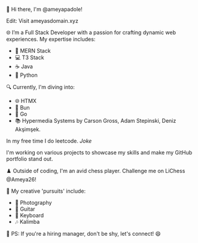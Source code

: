 👋 Hi there, I'm @ameyapadole! 

Edit: Visit ameyasdomain.xyz

🌐 I’m a Full Stack Developer with a passion for crafting dynamic web experiences. My expertise includes:
   - 🧩 MERN Stack
   - 💻 T3 Stack
   - ☕ Java
   - 🐍 Python

🔍 Currently, I'm diving into:
   - 🌐 HTMX
   - 🚀 Bun
   - 🐹 Go
   - 📚 Hypermedia Systems by Carson Gross, Adam Stepinski, Deniz Akşimşek.
     
In my free time I do leetcode. *Joke*

I'm working on various projects to showcase my skills and make my GitHub portfolio stand out.

♟️ Outside of coding, I'm an avid chess player. Challenge me on LiChess @Ameya26!

🎨 My creative 'pursuits' include:
   - 📸 Photography
   - 🎸 Guitar
   - 🎹 Keyboard
   - 🎶 Kalimba

📢 PS: If you're a hiring manager, don't be shy, let's connect!  😄



<!---
ameyapadole/ameyapadole is a ✨ special ✨ repository because its `README.md` (this file) appears on your GitHub profile.
You can click the Preview link to take a look at your changes.
--->
